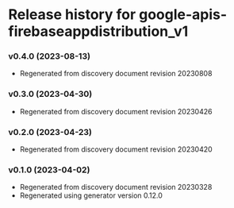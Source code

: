 # Release history for google-apis-firebaseappdistribution_v1

### v0.4.0 (2023-08-13)

* Regenerated from discovery document revision 20230808

### v0.3.0 (2023-04-30)

* Regenerated from discovery document revision 20230426

### v0.2.0 (2023-04-23)

* Regenerated from discovery document revision 20230420

### v0.1.0 (2023-04-02)

* Regenerated from discovery document revision 20230328
* Regenerated using generator version 0.12.0

